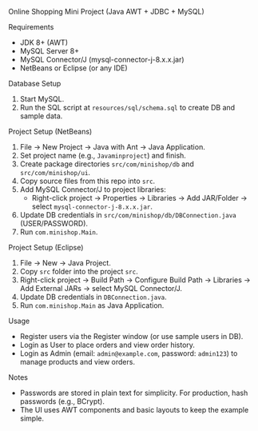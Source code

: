 Online Shopping Mini Project (Java AWT + JDBC + MySQL)

Requirements
- JDK 8+ (AWT)
- MySQL Server 8+
- MySQL Connector/J (mysql-connector-j-8.x.x.jar)
- NetBeans or Eclipse (or any IDE)

Database Setup
1. Start MySQL.
2. Run the SQL script at `resources/sql/schema.sql` to create DB and sample data.

Project Setup (NetBeans)
1. File -> New Project -> Java with Ant -> Java Application.
2. Set project name (e.g., `Javaminproject`) and finish.
3. Create package directories `src/com/minishop/db` and `src/com/minishop/ui`.
4. Copy source files from this repo into `src`.
5. Add MySQL Connector/J to project libraries:
   - Right-click project -> Properties -> Libraries -> Add JAR/Folder -> select `mysql-connector-j-8.x.x.jar`.
6. Update DB credentials in `src/com/minishop/db/DBConnection.java` (USER/PASSWORD).
7. Run `com.minishop.Main`.

Project Setup (Eclipse)
1. File -> New -> Java Project.
2. Copy `src` folder into the project `src`.
3. Right-click project -> Build Path -> Configure Build Path -> Libraries -> Add External JARs -> select MySQL Connector/J.
4. Update DB credentials in `DBConnection.java`.
5. Run `com.minishop.Main` as Java Application.

Usage
- Register users via the Register window (or use sample users in DB).
- Login as User to place orders and view order history.
- Login as Admin (email: `admin@example.com`, password: `admin123`) to manage products and view orders.

Notes
- Passwords are stored in plain text for simplicity. For production, hash passwords (e.g., BCrypt).
- The UI uses AWT components and basic layouts to keep the example simple.


